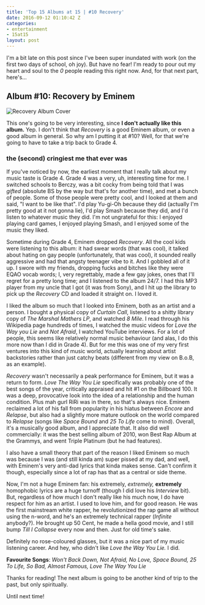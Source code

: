 ```yaml
---
title: 'Top 15 Albums at 15 | #10 Recovery'
date: 2016-09-12 01:10:42 Z
categories:
- entertainment
- 15at15
layout: post
---
```


I'm a bit late on this post since I've been super inundated with work (on the first two days of school, oh joy). But have no fear! I'm ready to pour out my heart and soul to the *0* people reading this right now. And, for that next part, here's...


## Album #10: Recovery by Eminem

![Recovery Album Cover]({{site.baseurl}}/img/albums/recovery.jpg)

This one's going to be very interesting, since **I don't actually like this album.** Yep. I don't think that *Recovery* is a good Eminem album, or even a good album in general. So why am I putting it at #10? Well, for that we're going to have to take a trip back to Grade 4.

### the (second) cringiest me that ever was

If you've noticed by now, the earliest moment that I really talk about my music taste is Grade 4. Grade 4 was a very, uh, interesting time for me. I switched schools to Berczy, was a bit cocky from being told that I was *gifted* (absolute BS by the way but that's for another time), and met a bunch of people. Some of those people were pretty cool, and I looked at them and said, "I want to be like that". I'd play Yu-gi-Oh because they did (actually I'm pretty good at it not gonna lie), I'd play Smash because they did, and I'd listen to whatever music they did. I'm not ungrateful for this: I enjoyed playing card games, I enjoyed playing Smash, and I enjoyed some of the music they liked.

Sometime during Grade 4, Eminem dropped *Recovery*. All the cool kids were listening to this album: it had swear words (that was cool), it talked about hating on gay people (unfortunately, that was cool), it sounded really aggressive and had that angsty teenager vibe to it. And I gobbled all of it up. I swore with my friends, dropping fucks and bitches like they were EQAO vocab words; I, very regrettably, made a few gay jokes, ones that I'll regret for a pretty long time; and I listened to the album 24/7. I had this MP3 player from my uncle that I got (it was from Sony), and I hit up the library to pick up the *Recovery* CD and loaded it straight on. I loved it.

I liked the album so much that I looked into Eminem, both as an artist and a person. I bought a physical copy of *Curtain Call*, listened to a shitty library copy of *The Marshal Mathers LP*, and watched *8 Mile*. I read through his Wikipedia page hundreds of times, I watched the music videos for *Love the Way you Lie* and *Not Afraid*, I watched YouTube interviews. For a lot of people, this seems like relatively normal music behaviour (and alas, I do this more now than I did in Grade 4). But for me this was one of my very first ventures into this kind of music world, actually learning about artist backstories rather than just catchy beats (different from my view on B.o.B, as an example).

*Recovery* wasn't necessarily a peak performance for Eminem, but it was a return to form. *Love The Way You Lie* specifically was probably one of the best songs of the year, critically appraised and hit #1 on the Billboard 100. It was a deep, provocative look into the idea of a relationship and the human condition. Plus mah gurl RiRi was in there, so that's always nice. Eminem reclaimed a lot of his fall from popularity in his hiatus between *Encore* and *Relapse*, but also had a slightly more mature outlook on the world compared to *Relapse* (songs like *Space Bound* and *25 To Life* come to mind). Overall, it's a musically good album, and I appreciate that. It also did well commercially: it was the best selling album of 2010, won Best Rap Album at the Grammys, and went Triple Platinum (but he had features).

I also have a small theory that part of the reason I liked Eminem so much was because I was (and still kinda am) super pissed at my dad, and well, with Eminem's very anti-dad lyrics that kinda makes sense. Can't confirm it though, especially since a lot of rap has that as a central or side theme.

Now, I'm not a huge Eminem fan: his extremely, *extremely,* **extremely** homophobic lyrics are a huge turnoff (though I did love his *Interview* bit). But, regardless of how much I don't really like his much now, I do have respect for him as an artist. I used to love him, and for good reason. He was the first mainstream white rapper, he revolutionized the rap game all without using the n-word, and he's an extremely technical rapper (*Infinite* anybody?). He brought up 50 Cent, he made a hella good movie, and I still bump *Till I Collapse* every now and then. Just for old time's sake.

Definitely no rose-coloured glasses, but it was a nice part of my music listening career. And hey, who didn't like *Love the Way You Lie.* I did.

**Favourite Songs**: *Won't Back Down, Not Afraid, No Love, Space Bound, 25 To Life, So Bad, Almost Famous, Love The Way You Lie*

Thanks for reading! The next album is going to be another kind of trip to the past, but only spiritually.

Until next time!
